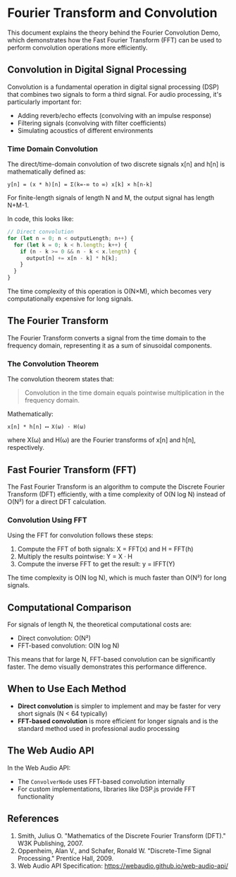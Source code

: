 # Fourier Transform and Convolution

This document explains the theory behind the Fourier Convolution Demo, which demonstrates how the Fast Fourier Transform (FFT) can be used to perform convolution operations more efficiently.

## Convolution in Digital Signal Processing

Convolution is a fundamental operation in digital signal processing (DSP) that combines two signals to form a third signal. For audio processing, it's particularly important for:

- Adding reverb/echo effects (convolving with an impulse response)
- Filtering signals (convolving with filter coefficients)
- Simulating acoustics of different environments

### Time Domain Convolution

The direct/time-domain convolution of two discrete signals x[n] and h[n] is mathematically defined as:

```
y[n] = (x * h)[n] = Σ(k=-∞ to ∞) x[k] × h[n-k]
```

For finite-length signals of length N and M, the output signal has length N+M-1.

In code, this looks like:

```javascript
// Direct convolution
for (let n = 0; n < outputLength; n++) {
  for (let k = 0; k < h.length; k++) {
    if (n - k >= 0 && n - k < x.length) {
      output[n] += x[n - k] * h[k];
    }
  }
}
```

The time complexity of this operation is O(N×M), which becomes very computationally expensive for long signals.

## The Fourier Transform

The Fourier Transform converts a signal from the time domain to the frequency domain, representing it as a sum of sinusoidal components.

### The Convolution Theorem

The convolution theorem states that:

> Convolution in the time domain equals pointwise multiplication in the frequency domain.

Mathematically:

```
x[n] * h[n] ⟷ X(ω) · H(ω)
```

where X(ω) and H(ω) are the Fourier transforms of x[n] and h[n], respectively.

## Fast Fourier Transform (FFT)

The Fast Fourier Transform is an algorithm to compute the Discrete Fourier Transform (DFT) efficiently, with a time complexity of O(N log N) instead of O(N²) for a direct DFT calculation.

### Convolution Using FFT

Using the FFT for convolution follows these steps:

1. Compute the FFT of both signals: X = FFT(x) and H = FFT(h)
2. Multiply the results pointwise: Y = X · H
3. Compute the inverse FFT to get the result: y = IFFT(Y)

The time complexity is O(N log N), which is much faster than O(N²) for long signals.

## Computational Comparison

For signals of length N, the theoretical computational costs are:

- Direct convolution: O(N²)
- FFT-based convolution: O(N log N)

This means that for large N, FFT-based convolution can be significantly faster. The demo visually demonstrates this performance difference.

## When to Use Each Method

- **Direct convolution** is simpler to implement and may be faster for very short signals (N < 64 typically)
- **FFT-based convolution** is more efficient for longer signals and is the standard method used in professional audio processing

## The Web Audio API

In the Web Audio API:

- The `ConvolverNode` uses FFT-based convolution internally
- For custom implementations, libraries like DSP.js provide FFT functionality

## References

1. Smith, Julius O. "Mathematics of the Discrete Fourier Transform (DFT)." W3K Publishing, 2007.
2. Oppenheim, Alan V., and Schafer, Ronald W. "Discrete-Time Signal Processing." Prentice Hall, 2009.
3. Web Audio API Specification: https://webaudio.github.io/web-audio-api/ 